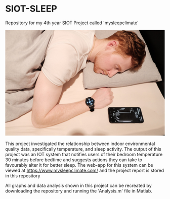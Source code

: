 # SIOT-SLEEP
Repository for my 4th year SIOT Project called 'mysleepclimate'

![Image of SleepingUser](https://github.com/Jshepherd97/SIOT-SLEEP/blob/master/images/DSCF2232.JPG)

This project investigated the relationship between indoor environmental quality data, specifically temperature, and sleep activity. The output of this project was an IOT system that notifies users of their bedroom temperature 30 minutes before bedtime and suggests actions they can take to favourably alter it for better sleep. The web-app for this system can be viewed at https://www.mysleepclimate.com/ and the project report is stored in this repository 

All graphs and data analysis shown in this project can be recreated by downloading the repository and running the 'Analysis.m' file in Matlab. 

